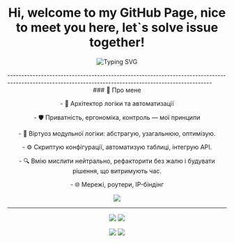 <h1 align="center">Hi, welcome to my GitHub Page, nice to meet you here, let`s solve issue together!</h1>
<p align="center">
  <img src="https://readme-typing-svg.demolab.com?font=Fira+Code&size=22&pause=1000&color=00F7FF&center=true&vCenter=true&width=435&lines=Architect+of+modular+logic;Turning+ChAoS+into+symmetry;Privacy+Focused+Digital+Craftsman;Optimize+what+must+never+break;Scripting+Everything+That+Moves" alt="Typing SVG" />
</p>
-------------------------------------------------------------------------------------------------------------------------------------------------------
<div align="center">
<span>### 🧠 Про мене</span>
<p>- 🧩 Архітектор логіки та автоматизації</p>  
<p>- 🛡️ Приватність, ергономіка, контроль — мої принципи</p>
<p>- 🧠 Віртуоз модульної логіки: абстрагую, узагальнюю, оптимізую.</p>
<p>- ⚙️ Скриптую конфігурації, автоматизую таблиці, інтегрую API.</p>
<p>- 🔍 Вмію мислити нейтрально, рефакторити без жалю і будувати рішення, що витримують час.</p>
<p>- 🌐 Мережі, роутери, IP-біндінг</p>
 


</p>
<p align="center">
  <img src="https://skillicons.dev/icons?i=html,css,figma,github,js,bash,git,vscode,java,nodejs,windows,react,discord,visualstudio,vite" />
</div>

-------------------------------------------------------------------------------------------------------------------------------------------------------
<p align="center">
  <img src="https://github-readme-stats.vercel.app/api?username=DrHouseUA&show_icons=true&theme=cobalt2&hide_border=true" />
  <img src="https://github-readme-streak-stats.herokuapp.com/?user=DrHouseUA&theme=cobalt2&hide_border=true" />
</p>

<p align="center">
  <a href="mailto:romanknyazhyk@gmail.com"><img src="https://img.shields.io/badge/Email-000?style=for-the-badge&logo=gmail&logoColor=white" /></a>
  <a href="https://www.linkedin.com/in/роман-княжик-772824229"><img src="https://img.shields.io/badge/LinkedIn-000?style=for-the-badge&logo=linkedin&logoColor=white" /></a>
</p>
<!--
**DrHouseUA/DrHouseUA** is a ✨ _special_ ✨ repository because its `README.md` (this file) appears on your GitHub profile.

Here are some ideas to get you started:

- 🔭 I’m currently working on ...
- 🌱 I’m currently learning ...
- 👯 I’m looking to collaborate on ...
- 🤔 I’m looking for help with ...
- 💬 Ask me about ...
- 📫 How to reach me: ...
- 😄 Pronouns: ...
- ⚡ Fun fact: ...
-->
